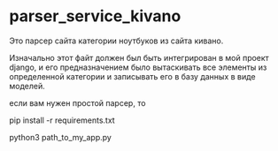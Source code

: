 # parser_service_kivano
Это парсер сайта категории ноутбуков из сайта кивано.

Изначально этот файт должен был быть интегрирован в мой проект django,
и его предназначением было вытаскивать все элементы из определенной категории и записывать его в базу данных
в виде моделей. 

если вам нужен простой парсер, то

pip install -r requirements.txt

python3 path_to_my_app.py
